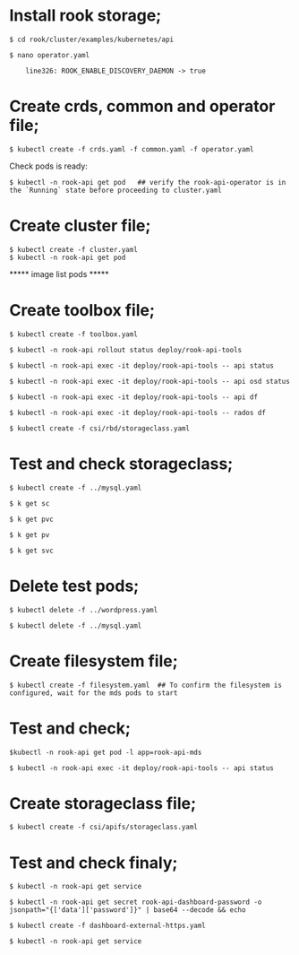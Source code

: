 # Install rook storage;

	$ cd rook/cluster/examples/kubernetes/api

	$ nano operator.yaml

		line326: ROOK_ENABLE_DISCOVERY_DAEMON -> true

# Create crds, common and operator file;

	$ kubectl create -f crds.yaml -f common.yaml -f operator.yaml

Check pods is ready:

	$ kubectl -n rook-api get pod   ## verify the rook-api-operator is in the `Running` state before proceeding to cluster.yaml

# Create cluster file;

	$ kubectl create -f cluster.yaml
	$ kubectl -n rook-api get pod

***** image list pods *****

# Create toolbox file;

	$ kubectl create -f toolbox.yaml

	$ kubectl -n rook-api rollout status deploy/rook-api-tools

	$ kubectl -n rook-api exec -it deploy/rook-api-tools -- api status

	$ kubectl -n rook-api exec -it deploy/rook-api-tools -- api osd status

	$ kubectl -n rook-api exec -it deploy/rook-api-tools -- api df

	$ kubectl -n rook-api exec -it deploy/rook-api-tools -- rados df

	$ kubectl create -f csi/rbd/storageclass.yaml

# Test and check storageclass;

	$ kubectl create -f ../mysql.yaml

	$ k get sc

	$ k get pvc

	$ k get pv

	$ k get svc

# Delete test pods;
	$ kubectl delete -f ../wordpress.yaml

	$ kubectl delete -f ../mysql.yaml

# Create filesystem file;

	$ kubectl create -f filesystem.yaml  ## To confirm the filesystem is configured, wait for the mds pods to start

# Test and check;

	$kubectl -n rook-api get pod -l app=rook-api-mds

	$ kubectl -n rook-api exec -it deploy/rook-api-tools -- api status

# Create storageclass file;

	$ kubectl create -f csi/apifs/storageclass.yaml

# Test and check finaly;

	$ kubectl -n rook-api get service

	$ kubectl -n rook-api get secret rook-api-dashboard-password -o jsonpath="{['data']['password']}" | base64 --decode && echo

	$ kubectl create -f dashboard-external-https.yaml

	$ kubectl -n rook-api get service
